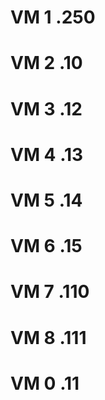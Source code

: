 # VM 1 .250

# VM 2 .10

# VM 3 .12

# VM 4 .13

# VM 5 .14

# VM 6 .15

# VM 7 .110

# VM 8 .111

# VM 0 .11

